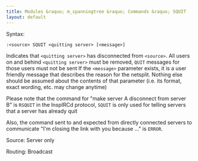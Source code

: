 ```yaml
---
title: Modules &raquo; m_spanningtree &raquo; Commands &raquo; SQUIT
layout: default
---
```


Syntax:

`:<source> SQUIT <quitting server> [<message>]`

Indicates that `<quitting server>` has disconnected from `<source>`.
All users on and behind `<quitting server>` must be removed, `QUIT` messages for those users must not be sent
If the `<message>` parameter exists, it is a user friendly message that describes the reason for the netsplit. Nothing else should be assumed about the contents of that parameter (i.e. its format, exact wording, etc. may change anytime)

Please note that the command for "make server A disconnect from server B" is `RSQUIT` in the InspIRCd protocol, `SQUIT` is only used for telling servers that a server has already quit

Also, the command sent to and expected from directly connected servers to communicate "I'm closing the link with you because ..." is `ERROR`.

Source:
Server only

Routing:
Broadcast

